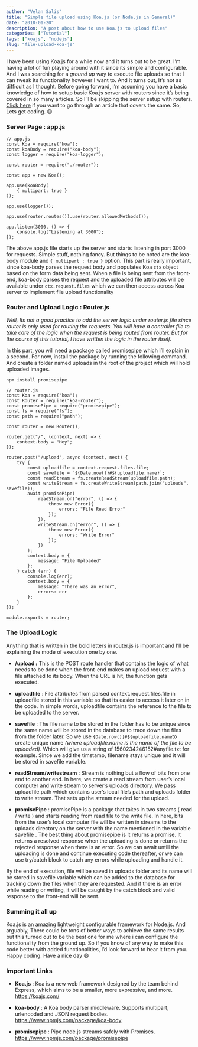 ```yaml
---
author: "Velan Salis"
title: "Simple file upload using Koa.js (or Node.js in General)"
date: "2018-01-20"
description: "A post about how to use Koa.js to upload files"
categories: ["Tutorial"]
tags: ["koajs", "nodejs"]
slug: "file-upload-koa-js"
---
```


I have been using Koa.js for a while now and it turns out to be great. I’m having a lot of fun playing around with it since its simple and configurable. And I was searching for a _ground up_ way to execute file uploads so that I can tweak its functionality however I want to. And it turns out, It’s not as difficult as I thought. Before going forward, I’m assuming you have a basic knowledge of how to setup basic Koa.js server with routers since it’s being covered in so many articles. So I’ll be skipping the server setup with routers. [Click here](https://medium.com/@adam_bickford/creating-a-basic-site-with-koa-pt-1-f3e1711f7a9) if you want to go through an article that covers the same. So, Lets get coding. 😉

### Server Page : app.js

```
// app.js
const Koa = require("koa");
const koaBody = require("koa-body");
const logger = require("koa-logger");

const router = require("./router");

const app = new Koa();

app.use(koaBody(
    { multipart: true }
));

app.use(logger());

app.use(router.routes()).use(router.allowedMethods());

app.listen(3000, () => {
    console.log("Listening at 3000");
});
```

The above app.js file starts up the server and starts listening in port 3000 for requests. Simple stuff, nothing fancy. But things to be noted are the koa-body module and `{ multipart : true }` option. This part is really important, since koa-body parses the request body and populates Koa `ctx` object based on the form data being sent. When a file is being sent from the front-end, koa-body parses the request and the uploaded file attributes will be available under `ctx.request.files` which we can then access across Koa server to implement file upload functionality

### Router and Upload Logic : Router.js

_Well, Its not a good practice to add the server logic under router.js file since router is only used for routing the requests. You will have a controller file to take care of the logic when the request is being routed from router. But for the course of this tutorial, I have written the logic in the router itself._

In this part, you will need a package called promisepipe which I’ll explain in a second. For now, install the package by running the following command. And create a folder named uploads in the root of the project which will hold uploaded images.

```
npm install promisepipe
```

```
// router.js
const Koa = require("koa");
const Router = require("koa-router");
const promisePipe = require("promisepipe");
const fs = require("fs");
const path = require("path");

const router = new Router();

router.get("/", (context, next) => {
    context.body = "Hey";
});

router.post("/upload", async (context, next) {
    try {
        const uploadfile = context.request.files.file;
        const savefile = `${Date.now()}#${uploadfile.name}`;
        const readStream = fs.createReadStream(uploadfile.path);
        const writeStream = fs.createWriteStream(path.join("uploads", savefile));
        await promisePipe(
            readStream.on("error", () => {
                throw new Error({
                    errors: "File Read Error"
                });
            }),
            writeStream.on("error", () => {
                throw new Error({
                    errors: "Write Error"
                });
            })
        );
        context.body = {
            message: "File Uploaded"
        };
    } catch (err) {
        console.log(err);
        context.body = {
            message: "There was an error",
            errors: err
        };
    }
});

module.exports = router;
```

### The Upload Logic

Anything that is written in the bold letters in router.js is important and I’ll be explaining the mode of execution one by one.

- **/upload :** This is the POST route handler that contains the logic of what needs to be done when the front-end makes an upload request with a file attached to its body. When the URL is hit, the function gets executed.

- **uploadfile** : File attributes from parsed context.request.files.file in uploadfile stored in this variable so that its easier to access it later on in the code. In simple words, uploadfile contains the reference to the file to be uploaded to the server.

- **savefile** : The file name to be stored in the folder has to be unique since the same name will be stored in the database to trace down the files from the folder later. So we use `{Date.now()}#${uploadfile.name`to create unique name *(where *uploadfile.name* is the name of the file to be uploaded)*. Which will give us a string of 1560234246152#anyfile.txt for example. Since we add the timstamp, filename stays unique and it will be stored in savefile variable.

- **readStream/writestream** : Stream is nothing but a flow of bits from one end to another end. In here, we create a read stream from user’s local computer and write stream to server’s uploads directory. We pass uploadfile.path which contains user’s local file’s path and uploads folder to write stream. That sets up the stream needed for the upload.

- **promisePipe** : promisePipe is a package that takes in two streams ( read / write ) and starts reading from read file to the write file. In here, bits from the user’s local computer file will be written in streams to the uploads directory on the server with the name mentioned in the variable savefile . The best thing about promisepipe is it returns a promise. It returns a resolved response when the uploading is done or returns the rejected response when there is an error. So we can await untill the uploading is done and continue executing code thereafter, or we can use try/catch block to catch any errors while uploading and handle it.

By the end of execution, file will be saved in uploads folder and its name will be stored in savefile variable which can be added to the database for tracking down the files when they are requested. And if there is an error while reading or writing, it will be caught by the catch block and valid response to the front-end will be sent.

### Summing it all up

Koa.js is an amazing lightweight configurable framework for Node.js. And arguably, There could be tons of better ways to achieve the same results but this turned out to be the best one for me where i can configure the functionality from the ground up. So if you know of any way to make this code better with added functionalities, I’d look forward to hear it from you. Happy coding. Have a nice day 😄

### Important Links

- **Koa.js** :
  Koa is a new web framework designed by the team behind Express, which aims to be a smaller, more expressive, and more. https://koajs.com/
- **koa-body** :
  A Koa body parser middleware. Supports multipart, urlencoded and JSON request bodies. https://www.npmjs.com/package/koa-body

- **promisepipe** :
  Pipe node.js streams safely with Promises. https://www.npmjs.com/package/promisepipe